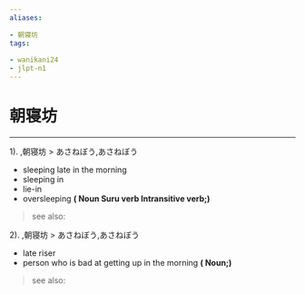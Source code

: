 ```yaml
---
aliases:
    
- 朝寝坊
tags:
    
- wanikani24
- jlpt-n1
---
```


# 朝寝坊
---
1).
,朝寝坊 > あさねぼう,あさねぼう

- sleeping late in the morning
- sleeping in
- lie-in
- oversleeping
**( Noun Suru verb Intransitive verb;)**
> see also: 
            
2).
,朝寝坊 > あさねぼう,あさねぼう

- late riser
- person who is bad at getting up in the morning
**( Noun;)**
> see also: 
            